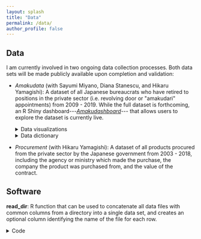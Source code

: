 ```yaml
---
layout: splash
title: "Data"
permalink: /data/
author_profile: false
---
```


## Data

I am currently involved in two ongoing data collection processes. Both data sets will be made publicly available upon completion and validation: 

- *Amakudata* (with Sayumi Miyano, Diana Stanescu, and Hikaru Yamagishi): A dataset of all Japanese bureaucrats who have retired to positions in the private sector (i.e. revolving door or "amakudari" appointments) from 2009 - 2019. While the full dataset is forthcoming, an R Shiny dashboard---[*Amakudashboard*](https://trevorincerti.shinyapps.io/amakudashboard/)--- that allows users to explore the dataset is currently live.
  <details>
  <summary>Data visualizations</summary>
  <ul>
    <li><a href="https://www.trevorincerti.com/files/ministry_publicinterest.html">Flows of bureaucrats from ministries to top public corporations</a>.</li>
    <li><a href="https://www.trevorincerti.com/files/ministry_private.html">Flows of bureaucrats from ministries to top private sector corporations</a>.</li>
    <li><a href="https://www.trevorincerti.com/files/ministry_industry.html">Flows of bureaucrats from ministries to publicly traded companies by industry</a>.</li>
  </ul>
  </details>
  <details>
  <summary>Data dictionary</summary>
  <ul>
    <li> Coming soon </li>
  </ul>
  </details>

- *Procurement* (with Hikaru Yamagishi): A dataset of all products procured from the private sector by the Japanese government from 2003 - 2018, including the agency or ministry which made the purchase, the company the product was purchased from, and the value of the contract.


## Software 

**read_dir**: R function that can be used to concatenate all data files with common columns from a directory into a single data set, and creates an optional column identifying the name of the file for each row. 
<details markdown=1><summary markdown="span">Code</summary>
```R
# ¯¯¯¯¯¯¯¯¯¯¯¯¯¯¯¯¯¯¯¯¯¯¯¯¯¯¯¯¯¯¯¯¯¯¯¯¯¯¯¯¯¯¯¯¯¯¯¯¯¯¯¯¯¯¯¯¯¯¯¯¯¯¯¯¯¯¯¯¯¯¯¯¯¯¯¯¯¯
# DESCRIPTION ----
# ______________________________________________________________________________

# Last updated 7 April, 2022 by Trevor Incerti

# This file contains a function that can be used to concatenate all data 
# files with common columns from a directory into a single data set, 
# and creates an optional column identifying the name of the file for 
# each row. 

# This can be useful for e.g., administrative data provided in individual 
# files by city. The current function supports any delimited text data files 
# and Excel files. Support for other data types will be added. 

# ¯¯¯¯¯¯¯¯¯¯¯¯¯¯¯¯¯¯¯¯¯¯¯¯¯¯¯¯¯¯¯¯¯¯¯¯¯¯¯¯¯¯¯¯¯¯¯¯¯¯¯¯¯¯¯¯¯¯¯¯¯¯¯¯¯¯¯¯¯¯¯¯¯¯¯¯¯¯
# REQUIRED LIBRARIES AND HELPER FUNCTIONS ----
# ______________________________________________________________________________

#### Required libraries ####
library(tidyverse)

#### Helper functions #### 
read_flnm <- function(flnm, delim = NULL, skip = NULL) {
    read_delim(flnm, delim = delim, skip = skip, 
               col_types = cols(.default = "c")) %>% 
      mutate(filename = tools::file_path_sans_ext(fs::path_file(flnm)))
}

read_flnm_xl <- function(flnm, sheet = NULL, skip = NULL) {
    readxl::read_excel(flnm, sheet = sheet, skip = skip) %>% 
      mutate(filename = tools::file_path_sans_ext(fs::path_file(flnm)))
}

# ¯¯¯¯¯¯¯¯¯¯¯¯¯¯¯¯¯¯¯¯¯¯¯¯¯¯¯¯¯¯¯¯¯¯¯¯¯¯¯¯¯¯¯¯¯¯¯¯¯¯¯¯¯¯¯¯¯¯¯¯¯¯¯¯¯¯¯¯¯¯¯¯¯¯¯¯¯¯
# DEFINE MAIN FUNCTION ----
# ______________________________________________________________________________

# Function arguments:
# Path = filepath of directory where data files are located.
# Extension = data files extension. Currently accepts:
# all extensions compatible with readr::read_delim and "xlsx" for Excel.
# delim = Single character used to separate fields within a record, e.g. ",".
# sheet = Sheet to import if importing from Excel. 
# skip = Number of rows to skip when importing each file.

####  Main function: read in and append all files in a directory #### 
read_dir = function(path, extension, delim, filename, sheet = NULL, skip = 0) {
  
  # Stop and display errors if conflicting arguments are entered
  if (!missing(sheet) & extension != "xlsx") {
    stop("Error: Argument 'sheet' only applies to Excel files")
    
  # Read in delimited text data files
  } else if (filename == FALSE & extension != "xlsx") {
    list.files(path = path,
               pattern = paste0("*.", extension),
               full.names = T) %>%
      map_df(~read_delim(., delim = delim, skip = skip, 
                         col_types = cols(.default = "c")))
    
  } else if (filename == TRUE & extension != "xlsx") {
    list.files(path = path,
               pattern = paste0("*.", extension),
               full.names = T) %>%
      map_df(~read_flnm(., delim = delim, skip = skip))
    
  # Read in Excel data files  
   } else if (extension == "xlsx" & filename == F) {
    list.files(path = path,
               pattern = paste0("*.", extension),
               full.names = T) %>%
      map_df(~readxl::read_excel(., sheet = sheet, skip = skip))
    
  } else if (extension == "xlsx" & filename == T) {
    list.files(path = path,
               pattern = paste0("*.", extension),
               full.names = T) %>%
      map_df(~read_flnm_xl(., sheet = sheet, skip = skip))
  }
}
```

</details>










